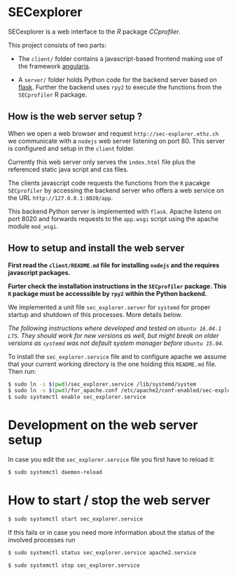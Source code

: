 SECexplorer
===========

SECexplorer is a web interface to the *R* package *CCprofiler*.

This project consists of two parts:

- The `client/` folder contains a javascript-based frontend making use of the framework
  [angularjs](https://angularjs.org/).

- A `server/` folder holds Python code for the backend server based on
  [flask](http://flask.pocoo.org/).  Further the backend uses `rpy2` to execute the functions from the
  `SECprofiler` R package.


How is the web server setup ?
-----------------------------

When we open a web browser and request `http://sec-explorer.ethz.ch` we communicate with
a `nodejs` web server listening on port 80. This server is configured and setup in the `client` folder.

Currently this web server only serves the `index.html` file plus the referenced static java script and css files. 

The clients  javascript code requests the functions from the `R` pacakge `SECprofiler` by accessing the backend server who offers a web service on the URL `http://127.0.0.1:8020/app`. 

This backend Python server is implemented with `flask`. Apache listens on port 8020 and forwards requests to the `app.wsgi` script using the apache module `mod_wsgi`.


How to setup and install the web server
----------------------------------------

**First read the `client/README.md` file for installing `nodejs` and the requires javascript 
packages.**

**Furter check the installation instructions in the `SECprofiler` package. This `R` package must be
accesssible by `rpy2` within the Python backend.**

We implemented a unit file `sec_explorer.server` for `systemd` for proper startup and shutdown of
this processes. More details below.


*The following instructions where developed and tested on `Ubuntu 16.04.1 LTS`. They should work for
new versions as well, but might break on older versions as `systemd` was not default system manager
before `Ubuntu 15.04`.*

To install the `sec_explorer.service` file and to configure apache  we assume that your current
working directory is the one holding this `README.md` file. Then run:

```bash
$ sudo ln -s $(pwd)/sec_explorer.service /lib/systemd/system
$ sudo ln -s $(pwd)/for_apache.conf /etc/apache2/conf-enabled/sec-explorer.conf
$ sudo systemctl enable sec_explorer.service
```



Development on the web server setup
==================================

In case you edit the `sec_explorer.service` file you first have to reload it:
```bash
$ sudo systemctl daemon-reload
```


How to start / stop the web server
=========================

```bash
$ sudo systemctl start sec_explorer.service
```

If this fails or in case you need more information about the status of the involved processes run

```bash
$ sudo systemctl status sec_explorer.service apache2.service
```

```bash
$ sudo systemctl stop sec_explorer.service
```
